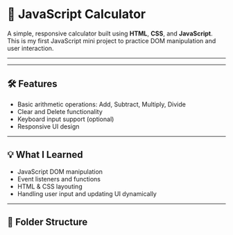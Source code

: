 # 🔢 JavaScript Calculator

A simple, responsive calculator built using **HTML**, **CSS**, and **JavaScript**.  
This is my first JavaScript mini project to practice DOM manipulation and user interaction.

---



---

## 🛠️ Features

- Basic arithmetic operations: Add, Subtract, Multiply, Divide
- Clear and Delete functionality
- Keyboard input support (optional)
- Responsive UI design

---

## 💡 What I Learned

- JavaScript DOM manipulation
- Event listeners and functions
- HTML & CSS layouting
- Handling user input and updating UI dynamically

---

## 📁 Folder Structure

